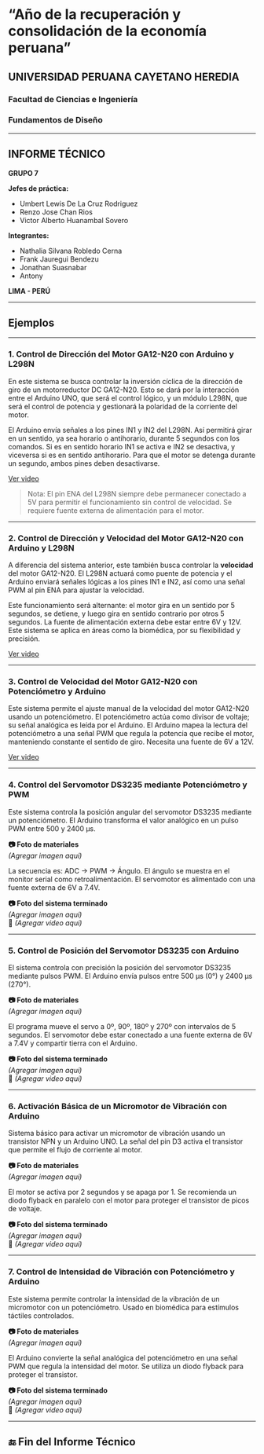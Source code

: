 # “Año de la recuperación y consolidación de la economía peruana”

## UNIVERSIDAD PERUANA CAYETANO HEREDIA  
### Facultad de Ciencias e Ingeniería  
### Fundamentos de Diseño  

---

## INFORME TÉCNICO

**GRUPO 7**

**Jefes de práctica:**
- Umbert Lewis De La Cruz Rodriguez  
- Renzo Jose Chan Rios  
- Victor Alberto Huanambal Sovero  

**Integrantes:**
- Nathalia Silvana Robledo Cerna  
- Frank Jauregui Bendezu  
- Jonathan Suasnabar  
- Antony  

**LIMA - PERÚ**

---

## Ejemplos

---

### 1. Control de Dirección del Motor GA12-N20 con Arduino y L298N

En este sistema se busca controlar la inversión cíclica de la dirección de giro de un motorreductor DC GA12-N20. Esto se dará por la interacción entre el Arduino UNO, que será el control lógico, y un módulo L298N, que será el control de potencia y gestionará la polaridad de la corriente del motor.

El Arduino envía señales a los pines IN1 y IN2 del L298N. Así permitirá girar en un sentido, ya sea horario o antihorario, durante 5 segundos con los comandos. Si es en sentido horario IN1 se activa e IN2 se desactiva, y viceversa si es en sentido antihorario. Para que el motor se detenga durante un segundo, ambos pines deben desactivarse.  

[Ver video](../Videos/EJERCICIO1.mp4)

> Nota: El pin ENA del L298N siempre debe permanecer conectado a 5V para permitir el funcionamiento sin control de velocidad. Se requiere fuente externa de alimentación para el motor.

---

### 2. Control de Dirección y Velocidad del Motor GA12-N20 con Arduino y L298N

A diferencia del sistema anterior, este también busca controlar la **velocidad** del motor GA12-N20. El L298N actuará como puente de potencia y el Arduino enviará señales lógicas a los pines IN1 e IN2, así como una señal PWM al pin ENA para ajustar la velocidad.

Este funcionamiento será alternante: el motor gira en un sentido por 5 segundos, se detiene, y luego gira en sentido contrario por otros 5 segundos. La fuente de alimentación externa debe estar entre 6V y 12V. Este sistema se aplica en áreas como la biomédica, por su flexibilidad y precisión.

[Ver video](../Videos/EJERCICIO2.mp4)

---

### 3. Control de Velocidad del Motor GA12-N20 con Potenciómetro y Arduino

Este sistema permite el ajuste manual de la velocidad del motor GA12-N20 usando un potenciómetro. El potenciómetro actúa como divisor de voltaje; su señal analógica es leída por el Arduino.
El Arduino mapea la lectura del potenciómetro a una señal PWM que regula la potencia que recibe el motor, manteniendo constante el sentido de giro. Necesita una fuente de 6V a 12V.


[Ver video](../Videos/EJERCICIO3.mp4)

---

### 4. Control del Servomotor DS3235 mediante Potenciómetro y PWM

Este sistema controla la posición angular del servomotor DS3235 mediante un potenciómetro. El Arduino transforma el valor analógico en un pulso PWM entre 500 y 2400 µs.

**📷 Foto de materiales**  
*(Agregar imagen aquí)*

La secuencia es: ADC → PWM → Ángulo. El ángulo se muestra en el monitor serial como retroalimentación. El servomotor es alimentado con una fuente externa de 6V a 7.4V.

**📷 Foto del sistema terminado**  
*(Agregar imagen aquí)*  
🎥 *(Agregar video aquí)*

---

### 5. Control de Posición del Servomotor DS3235 con Arduino

El sistema controla con precisión la posición del servomotor DS3235 mediante pulsos PWM. El Arduino envía pulsos entre 500 µs (0°) y 2400 µs (270°).

**📷 Foto de materiales**  
*(Agregar imagen aquí)*

El programa mueve el servo a 0º, 90º, 180º y 270º con intervalos de 5 segundos. El servomotor debe estar conectado a una fuente externa de 6V a 7.4V y compartir tierra con el Arduino.

**📷 Foto del sistema terminado**  
*(Agregar imagen aquí)*  
🎥 *(Agregar video aquí)*

---

### 6. Activación Básica de un Micromotor de Vibración con Arduino

Sistema básico para activar un micromotor de vibración usando un transistor NPN y un Arduino UNO. La señal del pin D3 activa el transistor que permite el flujo de corriente al motor.

**📷 Foto de materiales**  
*(Agregar imagen aquí)*

El motor se activa por 2 segundos y se apaga por 1. Se recomienda un diodo flyback en paralelo con el motor para proteger el transistor de picos de voltaje.

**📷 Foto del sistema terminado**  
*(Agregar imagen aquí)*  
🎥 *(Agregar video aquí)*

---

### 7. Control de Intensidad de Vibración con Potenciómetro y Arduino

Este sistema permite controlar la intensidad de la vibración de un micromotor con un potenciómetro. Usado en biomédica para estímulos táctiles controlados.

**📷 Foto de materiales**  
*(Agregar imagen aquí)*

El Arduino convierte la señal analógica del potenciómetro en una señal PWM que regula la intensidad del motor. Se utiliza un diodo flyback para proteger el transistor.

**📷 Foto del sistema terminado**  
*(Agregar imagen aquí)*  
🎥 *(Agregar video aquí)*

---

## 🔚 Fin del Informe Técnico



